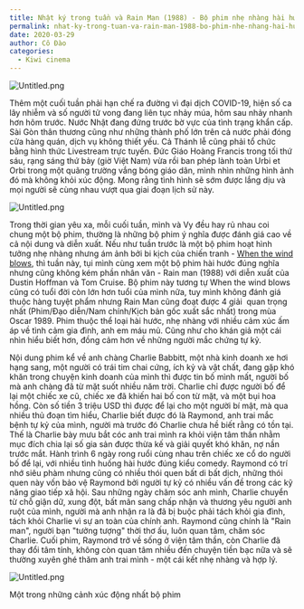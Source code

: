 ```yaml
---
title: Nhật ký trong tuần và Rain Man (1988) - Bộ phim nhẹ nhàng hài hước về tình máu mủ.
permalink: nhat-ky-trong-tuan-va-rain-man-1988-bo-phim-nhe-nhang-hai-huoc-ve-tinh-mau-mu/
date: 2020-03-29
author: Cô Đào
categories:
  - Kiwi cinema
---
```


![Untitled.png](/images/1b79487a-efc1-4f1f-ae8a-4287aaf6e01f/Untitled.png)


Thêm một cuối tuần phải hạn chế ra đường vì đại dịch COVID-19, hiện số ca lây nhiễm và số người tử vong đang liên tục nhảy múa, hôm sau nhảy nhanh hơn hôm trước. Nước Nhật đang đứng trước bờ vực của tình trạng khẩn cấp. Sài Gòn thân thương cũng như những thành phố lớn trên cả nước phải đóng cửa hàng quán, dịch vụ không thiết yếu. Cả Thánh lễ cũng phải tổ chức bằng hình thức Livestream trực tuyến. Đức Giáo Hoàng Francis trong tối thứ sáu, rạng sáng thứ bảy (giờ Việt Nam) vừa rồi ban phép lành toàn Urbi et Orbi trong một quãng trường vắng bóng giáo dân, mình nhìn những hình ảnh đó mà không khỏi xúc động. Mong rằng tình hình sẽ sớm được lắng dịu và mọi người sẽ cùng nhau vượt qua giai đoạn lịch sử này.


![Untitled.png](/images/1b79487a-efc1-4f1f-ae8a-4287aaf6e01f/Untitled_1.png)


Trong thời gian yêu xa, mỗi cuối tuần, mình và Vy đều hay rủ nhau coi chung một bộ phim, thường là những bộ phim ý nghĩa được đánh giá cao về cả nội dung và diễn xuất. Nếu như tuần trước là một bộ phim hoạt hình tưởng nhẹ nhàng nhưng ám ảnh bởi bi kịch của chiến tranh - [When the wind blows](https://duongdao.family/when-the-wind-blows-khi-gio-thoi-den-chiec-la-vang-roi/), thì tuần này, tụi mình cùng xem một bộ phim hài hước đúng nghĩa nhưng cũng không kém phần nhân văn - Rain man (1988) với diễn xuất của Dustin Hoffman và Tom Cruise. Bộ phim này tương tự When the wind blows cũng có tuổi đời còn lớn hơn tuổi của mình nữa, tuy mình không đánh giá thuộc hàng tuyệt phẩm nhưng Rain Man cũng đoạt được 4 giải  quan trọng nhất (Phim/Đạo diễn/Nam chính/Kịch bản gốc xuất sắc nhất) trong mùa Oscar 1989. Phim thuộc thể loại hài hước, nhẹ nhàng với nhiều cảm xúc ấm áp về tình cảm gia đình, anh em máu mủ. Cũng như cho khán giả một cái nhìn hiểu biết hơn, đồng cảm hơn về những người mắc chứng tự kỷ.


Nội dung phim kể về anh chàng Charlie Babbitt, một nhà kinh doanh xe hơi hạng sang, một người có trái tim chai cứng, ích kỷ và vật chất, đang gặp khó khăn trong chuyện kinh doanh của mình thì được tin bố mình mất, người bố mà anh chàng đã từ mặt suốt nhiều năm trời. Charlie chỉ được người bố để lại một chiếc xe cũ, chiếc xe đã khiến hai bố con từ mặt, và một bụi hoa hồng. Còn số tiền 3 triệu USD thì được để lại cho một người bí mật, mà qua nhiều thủ đoạn tìm hiểu, Charlie biết được đó là Raymond, anh trai mắc bệnh tự kỷ của mình, người mà trước đó Charlie chưa hề biết rằng có tồn tại. Thế là Charlie bày mưu bắt cóc anh trai mình ra khỏi viện tâm thần nhằm mục đích chia lại số gia sản được thừa kế và giải quyết khó khăn, nợ nần trước mắt. Hành trình 6 ngày rong ruổi cùng nhau trên chiếc xe cổ do người bố để lại, với nhiều tình huống hài hước đúng kiểu comedy. Raymond có trí nhớ siêu phàm nhưng cũng có nhiều thói quen bất di bất dịch, những thói quen này vốn bảo vệ Raymond bởi người tự kỷ có nhiều vấn đề trong các kỹ năng giao tiếp xã hội. Sau những ngày chăm sóc anh mình, Charlie chuyển từ chỗ giận dữ, xung đột, bất mãn sang chấp nhận và thương yêu người anh ruột của mình, người mà anh nhận ra là đã bị buộc phải tách khỏi gia đình, tách khỏi Charlie vì sự an toàn của chính anh. Raymond cũng chính là "Rain man", người bạn "tưởng tượng" thời thơ ấu, luôn quan tâm, chăm sóc Charlie. Cuối phim, Raymond trở về sống ở viện tâm thần, còn Charlie đã thay đổi tâm tính, không còn quan tâm nhiều đến chuyện tiền bạc nữa và sẽ thường xuyên ghé thăm anh trai mình - một cái kết nhẹ nhàng và hợp lý.


![Untitled.png](/images/1b79487a-efc1-4f1f-ae8a-4287aaf6e01f/Untitled_2.png)


Một trong những cảnh xúc động nhất bộ phim

